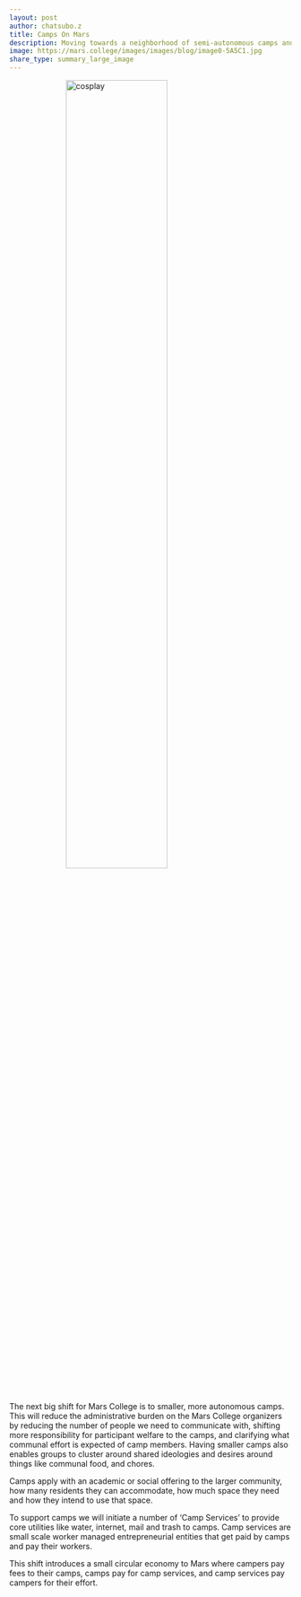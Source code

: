 ```yaml
---
layout: post
author: chatsubo.z
title: Camps On Mars
description: Moving towards a neighborhood of semi-autonomous camps and camp services. 
image: https://mars.college/images/images/blog/image0-5A5C1.jpg
share_type: summary_large_image
---
```


<style>
    img {
        width: 60%;
        display: block;
        margin-left: auto;
        margin-right: auto;
    }
</style>

![cosplay](/images/blog/image0-5A5C1.jpg)

The next big shift for Mars College is to smaller, more autonomous camps. This will reduce the administrative burden on the Mars College organizers by reducing the number of people we need to communicate with, shifting more responsibility for participant welfare to the camps, and clarifying what communal effort is expected of camp members. Having smaller camps also enables groups to cluster around shared ideologies and desires around things like communal food, and chores.

Camps apply with an academic or social offering to the larger community, how many residents they can accommodate, how much space they need and how they intend to use that space. 

To support camps we will initiate a number of ‘Camp Services’ to provide core utilities like water, internet, mail and trash to camps. Camp services are small scale worker managed entrepreneurial entities that get paid by camps and pay their workers.

This shift introduces a small circular economy to Mars where campers pay fees to their camps, camps pay for camp services, and camp services pay campers for their effort. 
